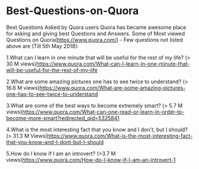 # Best-Questions-on-Quora
Best Questions Asked by Quora users
Quora has became awesome place for asking and giving best Questions and Answers.
Some of Most viewed Questions on Quora(https://www.quora.com/) -
Few questions not listed above are (Till 5th May 2018):

1.What can I learn in one minute that will be useful for the rest of my life? (> 30 M views)https://www.quora.com/What-can-I-learn-in-one-minute-that-will-be-useful-for-the-rest-of-my-life

2.What are some amazing pictures one has to see twice to understand? (> 16.6 M views)https://www.quora.com/What-are-some-amazing-pictures-one-has-to-see-twice-to-understand

3.What are some of the best ways to become extremely smart? (> 5.7 M views)https://www.quora.com/What-can-one-read-or-learn-in-order-to-become-more-smart?redirected_qid=5325841

4.What is the most interesting fact that you know and I don't, but I should? (> 31.3 M Views)https://www.quora.com/What-is-the-most-interesting-fact-that-you-know-and-I-dont-but-I-should

5.How do I know if I am an introvert? (>3.7 M views)https://www.quora.com/How-do-I-know-if-I-am-an-introvert-1
